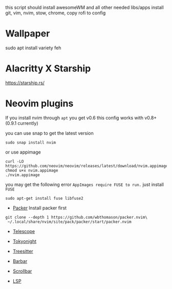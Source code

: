 this script should install awesomeWM and all other needed libs/apps
install git, vim, nvim, stow, chrome, 
copy rofi to config

# Wallpaper 
sudo apt install variety feh

# Alacritty X Starship
https://starship.rs/

# Neovim plugins

If you install nvim through `apt` you get v0.6 this config works with v0.8+ (0.9.1 currently)

you can use snap to get the latest version

```
sudo snap install nvim
```

 or use appimage

```
curl -LO https://github.com/neovim/neovim/releases/latest/download/nvim.appimage
chmod u+x nvim.appimage
./nvim.appimage
```
 
you may get the following error `AppImages require FUSE to run.` just install `FUSE`
 
```
sudo apt-get install fuse libfuse2
```

- [Packer](https://github.com/wbthomason/packer.nvim)
Install packer first 

```
git clone --depth 1 https://github.com/wbthomason/packer.nvim\
 ~/.local/share/nvim/site/pack/packer/start/packer.nvim
```

- [Telescope](https://github.com/nvim-telescope/telescope.nvim)

- [Tokyonight](https://github.com/folke/tokyonight.nvim) 

- [Treesitter](https://github.com/nvim-treesitter/nvim-treesitter) 

- [Barbar](https://github.com/romgrk/barbar.nvim)

- [Scrollbar](https://github.com/petertriho/nvim-scrollbar)

- [LSP](https://github.com/VonHeikemen/lsp-zero.nvim)


